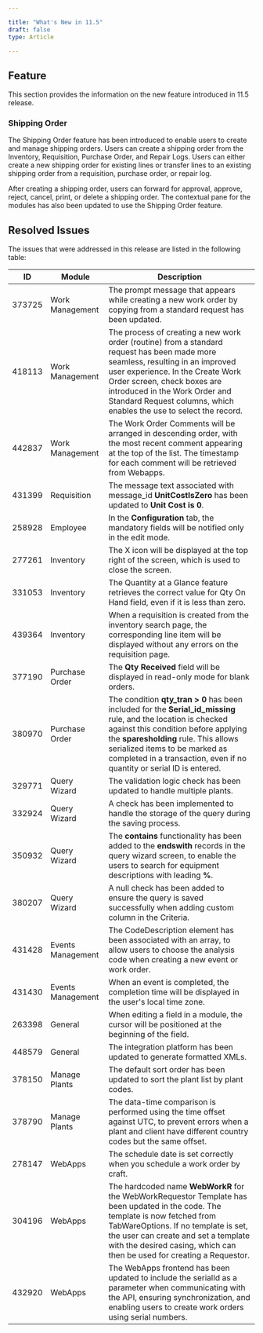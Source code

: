 ```yaml
---  

title: "What's New in 11.5"  
draft: false 
type: Article

---
```

  
## Feature

This section provides the information on the new feature introduced in 11.5
release.

### Shipping Order

The Shipping Order feature has been introduced to enable users to create and
manage shipping orders. Users can create a shipping order from the Inventory,
Requisition, Purchase Order, and Repair Logs. Users can either create a new
shipping order for existing lines or transfer lines to an existing shipping
order from a requisition, purchase order, or repair log.

After creating a shipping order, users can forward for approval, approve,
reject, cancel, print, or delete a shipping order. The contextual pane for the
modules has also been updated to use the Shipping Order feature.

## Resolved Issues

The issues that were addressed in this release are listed in the following
table:

ID |  Module |  Description  
---|---|---  
373725 |  Work Management |  The prompt message that appears while creating a new work order by copying from a standard request has been updated.  
418113 |  Work Management |  The process of creating a new work order (routine) from a standard request has been made more seamless, resulting in an improved user experience. In the Create Work Order screen, check boxes are introduced in the Work Order and Standard Request columns, which enables the use to select the record.  
442837 |  Work Management |  The Work Order Comments will be arranged in descending order, with the most recent comment appearing at the top of the list. The timestamp for each comment will be retrieved from Webapps.  
431399 |  Requisition |  The message text associated with message_id **UnitCostIsZero** has been updated to **Unit Cost is 0**.  
258928 |  Employee |  In the **Configuration** tab, the mandatory fields will be notified only in the edit mode.  
277261 |  Inventory |  The X icon will be displayed at the top right of the screen, which is used to close the screen.  
331053 |  Inventory |  The Quantity at a Glance feature retrieves the correct value for Qty On Hand field, even if it is less than zero.  
439364 |  Inventory |  When a requisition is created from the inventory search page, the corresponding line item will be displayed without any errors on the requisition page.  
377190 |  Purchase Order |  The **Qty Received** field will be displayed in read-only mode for blank orders.  
380970 |  Purchase Order |  The condition **qty_tran > 0** has been included for the **Serial_id_missing** rule, and the location is checked against this condition before applying the **sparesholding** rule. This allows serialized items to be marked as completed in a transaction, even if no quantity or serial ID is entered.  
329771 |  Query Wizard |  The validation logic check has been updated to handle multiple plants.  
332924 |  Query Wizard |  A check has been implemented to handle the storage of the query during the saving process.  
350932 |  Query Wizard |  The **contains** functionality has been added to the **endswith** records in the query wizard screen, to enable the users to search for equipment descriptions with leading **%**.  
380207 |  Query Wizard |  A null check has been added to ensure the query is saved successfully when adding custom column in the Criteria.  
431428 |  Events Management |  The CodeDescription element has been associated with an array, to allow users to choose the analysis code when creating a new event or work order.  
431430 |  Events Management |  When an event is completed, the completion time will be displayed in the user's local time zone.  
263398 |  General |  When editing a field in a module, the cursor will be positioned at the beginning of the field.  
448579 |  General |  The integration platform has been updated to generate formatted XMLs.  
378150 |  Manage Plants |  The default sort order has been updated to sort the plant list by plant codes.  
378790 |  Manage Plants |  The data-time comparison is performed using the time offset against UTC, to prevent errors when a plant and client have different country codes but the same offset.  
278147 |  WebApps |  The schedule date is set correctly when you schedule a work order by craft.  
304196 |  WebApps |  The hardcoded name **WebWorkR** for the WebWorkRequestor Template has been updated in the code. The template is now fetched from TabWareOptions. If no template is set, the user can create and set a template with the desired casing, which can then be used for creating a Requestor.  
432920 |  WebApps |  The WebApps frontend has been updated to include the serialId as a parameter when communicating with the API, ensuring synchronization, and enabling users to create work orders using serial numbers.

